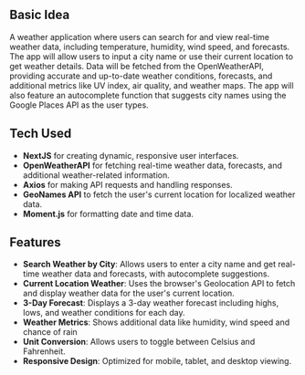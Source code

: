 ## Basic Idea

A weather application where users can search for and view real-time weather data, including temperature, humidity, wind speed, and forecasts. The app will allow users to input a city name or use their current location to get weather details. Data will be fetched from the OpenWeatherAPI, providing accurate and up-to-date weather conditions, forecasts, and additional metrics like UV index, air quality, and weather maps. The app will also feature an autocomplete function that suggests city names using the Google Places API as the user types.

## Tech Used

- **NextJS** for creating dynamic, responsive user interfaces.
- **OpenWeatherAPI** for fetching real-time weather data, forecasts, and additional weather-related information.
- **Axios** for making API requests and handling responses.
- **GeoNames API** to fetch the user's current location for localized weather data.
- **Moment.js** for formatting date and time data.

## Features

- **Search Weather by City**: Allows users to enter a city name and get real-time weather data and forecasts, with autocomplete suggestions.
- **Current Location Weather**: Uses the browser's Geolocation API to fetch and display weather data for the user's current location.
- **3-Day Forecast**: Displays a 3-day weather forecast including highs, lows, and weather conditions for each day.
- **Weather Metrics**: Shows additional data like humidity, wind speed and chance of rain
- **Unit Conversion**: Allows users to toggle between Celsius and Fahrenheit.
- **Responsive Design**: Optimized for mobile, tablet, and desktop viewing.
